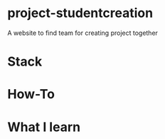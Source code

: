 # project-studentcreation
A website to find team for creating project together

# Stack 

# How-To

# What I learn
